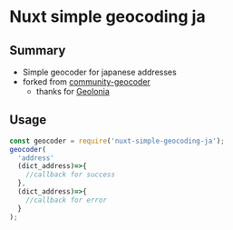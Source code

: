 # Nuxt simple geocoding ja

## Summary

- Simple geocoder for japanese addresses
- forked from [community-geocoder](https://github.com/geolonia/community-geocoder)
  - thanks for [Geolonia](https://geolonia.com/)

## Usage

```javascript
const geocoder = require('nuxt-simple-geocoding-ja');
geocoder(
  'address'
  (dict_address)=>{
    //callback for success
  },
  (dict_address)=>{
    //callback for error
  }  
);
```
